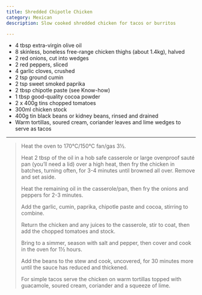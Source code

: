 ```yaml
---
title: Shredded Chipotle Chicken
category: Mexican
description: Slow cooked shredded chicken for tacos or burritos

---
```


* 4 tbsp extra-virgin olive oil
* 8 skinless, boneless free-range chicken thighs (about 1.4kg), halved
* 2 red onions, cut into wedges
* 2 red peppers, sliced
* 4 garlic cloves, crushed
* 2 tsp ground cumin
* 2 tsp sweet smoked paprika
* 2 tbsp chipotle paste (see Know-how)
* 1 tbsp good-quality cocoa powder
* 2 x 400g tins chopped tomatoes
* 300ml chicken stock
* 400g tin black beans or kidney beans, rinsed and drained
* Warm tortillas, soured cream, coriander leaves and lime
wedges to serve as tacos

---

> Heat the oven to 170°C/150°C fan/gas 3½.
> 
> Heat 2 tbsp of the oil in a hob safe casserole or large ovenproof sauté pan (you’ll need a lid) over a high heat, then fry the chicken in batches, turning often, for 3-4 minutes until browned all over. Remove and set aside.
> 
> Heat the remaining oil in the casserole/pan, then fry the onions and peppers for 2-3 minutes.
> 
> Add the garlic, cumin, paprika, chipotle paste and cocoa, stirring to combine.
> 
> Return the chicken and any juices to the casserole, stir to coat, then add the chopped tomatoes and stock. 
> 
> Bring to a simmer, season with salt and pepper, then cover and cook in the oven for 1½ hours.
> 
> Add the beans to the stew and cook, uncovered, for 30 minutes more until the sauce has reduced and thickened.
> 
> For simple tacos serve the chicken on warm tortillas topped with guacamole, soured cream, coriander and a squeeze of lime.
